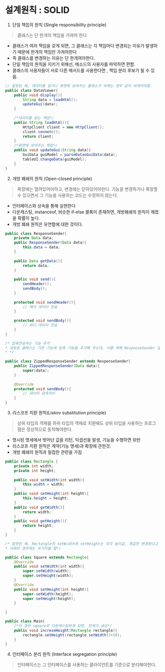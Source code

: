 # 설계원칙 : SOLID

1. 단일 책임의 원칙 (Single responsibility principle)

> 클래스는 단 한개의 책임을 가져야 한다. 

- 클래스가 여러 책임을 갖게 되면, 그 클래스는 각 책임마다 변경되는 이유가 발생하기 때문에 한개의 책임만 가져야한다
- 즉 클래스를 변경하는 이유는 단 한개여야한다.
- 단일 책임의 원칙을 지키기 위해선, 메소드의 사용자를 파악하면 편함.
- 클래스의 사용자들이 서로 다른 메서드를 사용한다면 , 책임 분리 후보가 될 수 있음.

```java
// 잘못된 예, 데이터를 읽거나 화면에 보여주는 클래스가 바뀌는 경우 같이 바뀌어야함.
public class DataViewer{
    public void display(){
        String data = loadHtml();
        updateGui(data);
    }
    
    /*데이터를 읽는 책임*/
    public String loadHtml(){
        HttpClient client = new HttpClient();
        client.connetc();
        return client;
    }
    /*화면에 보여주는 책임*/
    public void updateGui(String data){
        GuiData guiModel = parseDataoGuiData(data);
        tableUI.changeData(guiModel);
    }
}
```

2. 개방 폐쇄의 원칙 (Open-closed principle)

> 확장에는 열려있어야하고, 변경에는 닫혀있어야한다. 기능을 변경하거나 확장할 수 있으면서 그 기능을 사용하는 코드는 수정하지 않는다.

- 인터페이스와 상속을 통해 실현한다
- 다운캐스팅, instanceof, 비슷한 if-else 블록이 존재하면, 개방폐쇄의 원칙이 깨졌을 확률이 높다.
- 개방 폐쇄 원칙은 유연함에 대한 것이다.

```java
public class ResponseSender{
    private Data data;
    public ResponseSender(Data data){
        this.data = data;
    }
    
    public Data getData(){
        return data;
    }
    
    public void send(){
        sendHeader();
        sendBody();
    }
    
    protected void sendHeader(){
        // 헤더 데이터 전송
    }
    
    protected void sendBody(){
        // 바디 데이터 전송
    }
}
```

```java
/* 압축전송하는 기능 추가 
* 새로운 클래스는 기존 기능에 압축 기능을 추가해 주는데, 이를 위해 ResponseSender 클래스의 코드는 바뀌지 않았음.
* */

public class ZippedResponseSender extends ResponseSender{
    public ZippedResponseSender(Data data){
        super(data);
    }
    
    @Override
    protected void sendBody(){
        // 데이터 압축처리
    }
}
```

3. 리스코프 치환 원칙(Liskov substitution principle)

> 상위 타입의 객체를 하위 타입의 객체로 치환해도 상위 타입을 사용하는 프로그램은 정상적으로 동작해야한다.

- 명시된 명세에서 벗어난 값을 리턴, 익셉션을 발생, 기능을 수행하면 위반
- 리스코프 치환 원칙은 계약(기능 명세)과 확장에 관한것. 
- 개방 폐쇄의 원칙과 밀접한 관련을 가짐

```java
public class Rectangle {
    private int width;
    private int height;
    
    public void setWidth(int width){
        this.width = width;
    }
    public void setHeight(int height){
        this.height = height;
    }
    public void getWidth(){
        return width;
    }
    public void getHeight(){
        return height;
    }
}

/* 잘못된 예, Rectangle의 setWidth와 setHeight는 각각 높이값, 폭값만 변경된다고 명세되어있지만,
* 아래의 경우에는 두가지를 함*/

public class Square extends Rectangle{
    @Override
    public void setWidth(int width){
        super.setWidth(width);
        super.setHeight(width);
    }
    @Override
    public void setHeight(int height){
        super.setWidth(height);
        super.setHeight(height);
    }
        
}

public class Main{
    /*이 경우 square로 다운캐스팅하게 되면, 문제가 생김*/
    public void increseHeight(Rectangle rectangle){
        rectangle.setHeight(rectangle.setWidth()+10);
    }
}
```

4. 인터페이스 분리 원칙 (Interface segregation principle)

> 인터페이스는 그 인터페이스를 사용하는 클라이언트를 기준으로 분리해야한다.
